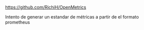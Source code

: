 https://github.com/RichiH/OpenMetrics

Intento de generar un estandar de métricas a partir de el formato prometheus
